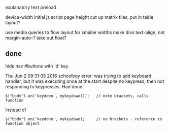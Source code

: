 explanatory text
preload

device-width initial
js script page height
cut up matrix tiles, put in table layout?

use media queries to flow layout for smaller widths
make divs text-align, not margin-auto-?
take out float?

## done

hide nav #buttons with 'd' key

Thu Jun  2 09:31:05 2016
schoolboy error:
was trying to add keyboard handler, but it was executing once at the start despite no keypress, then not responding to keypresses. Had done:

    $("body").on('keydown', mykeydown());   // note brackets, calls function

instead of 

    $("body").on('keydown', mykeydown);     // no brackets - reference to function object